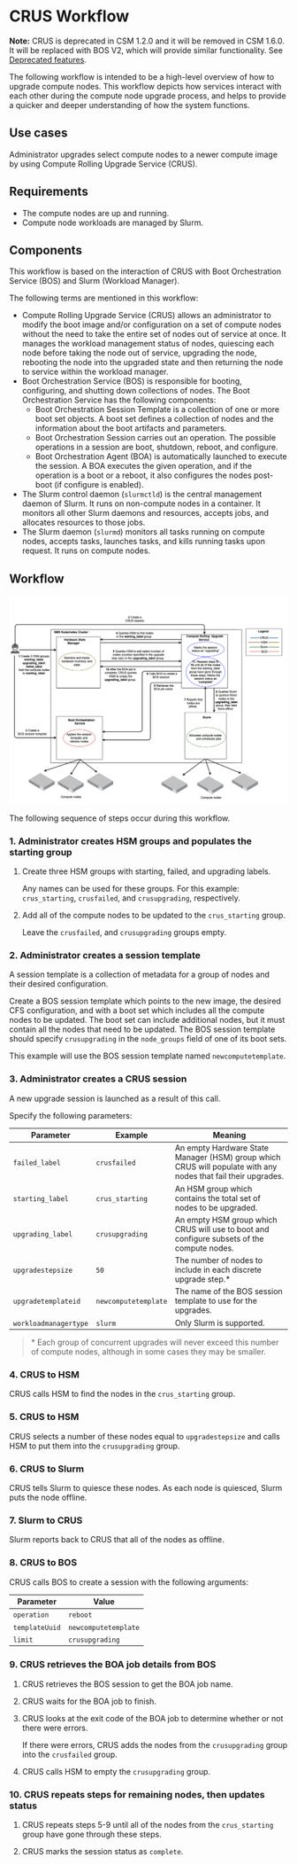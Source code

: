 # CRUS Workflow

**Note:** CRUS is deprecated in CSM 1.2.0 and it will be removed in CSM 1.6.0. It will be replaced with BOS V2, which will provide similar functionality. See
[Deprecated features](../../introduction/differences.md#deprecated_features).

The following workflow is intended to be a high-level overview of how to upgrade compute nodes. This workflow depicts how services interact with each other during the compute node
upgrade process, and helps to provide a quicker and deeper understanding of how the system functions.

## Use cases

Administrator upgrades select compute nodes to a newer compute image by using Compute Rolling Upgrade Service \(CRUS\).

## Requirements

- The compute nodes are up and running.
- Compute node workloads are managed by Slurm.

## Components

This workflow is based on the interaction of CRUS with Boot Orchestration Service \(BOS\) and Slurm \(Workload Manager\).

The following terms are mentioned in this workflow:

- Compute Rolling Upgrade Service \(CRUS\) allows an administrator to modify the boot image and/or configuration on a set of compute nodes without the need to take the entire set
  of nodes out of service at once. It manages the workload management status of nodes, quiescing each node before taking the node out of service, upgrading the node, rebooting
  the node into the upgraded state and then returning the node to service within the workload manager.
- Boot Orchestration Service \(BOS\) is responsible for booting, configuring, and shutting down collections of nodes. The Boot Orchestration Service has the following components:
  - Boot Orchestration Session Template is a collection of one or more boot set objects. A boot set defines a collection of nodes and the information about the boot artifacts
    and parameters.
  - Boot Orchestration Session carries out an operation. The possible operations in a session are boot, shutdown, reboot, and configure.
  - Boot Orchestration Agent \(BOA\) is automatically launched to execute the session. A BOA executes the given operation, and if the operation is a boot or a reboot, it also
    configures the nodes post-boot \(if configure is enabled\).
- The Slurm control daemon (`slurmctld`) is the central management daemon of Slurm. It runs on non-compute nodes in a container. It monitors all other Slurm daemons and
  resources, accepts jobs, and allocates resources to those jobs.
- The Slurm daemon (`slurmd`) monitors all tasks running on compute nodes, accepts tasks, launches tasks, and kills running tasks upon request. It runs on compute nodes.

## Workflow

![CRUS Upgrade Workflow](../../img/operations/crus_upgrade.gif)

The following sequence of steps occur during this workflow.

### 1. Administrator creates HSM groups and populates the starting group

1. Create three HSM groups with starting, failed, and upgrading labels.

    Any names can be used for these groups.
    For this example: `crus_starting`, `crusfailed`, and `crusupgrading`, respectively.

1. Add all of the compute nodes to be updated to the `crus_starting` group.

    Leave the `crusfailed`, and `crusupgrading` groups empty.

### 2. Administrator creates a session template

A session template is a collection of metadata for a group of nodes and their desired configuration.

Create a BOS session template which points to the new image, the desired CFS configuration, and with a boot set which includes all the compute nodes to be updated.
The boot set can include additional nodes, but it must contain all the nodes that need to be updated. The BOS session template should specify `crusupgrading` in the
`node_groups` field of one of its boot sets.

This example will use the BOS session template named `newcomputetemplate`.

### 3. Administrator creates a CRUS session

A new upgrade session is launched as a result of this call.

Specify the following parameters:

| Parameter             | Example              | Meaning                                                                                                         |
|-----------------------|----------------------|-----------------------------------------------------------------------------------------------------------------|
| `failed_label`        | `crusfailed`         | An empty Hardware State Manager \(HSM\) group which CRUS will populate with any nodes that fail their upgrades. |
| `starting_label`      | `crus_starting`      | An HSM group which contains the total set of nodes to be upgraded.                                              |
| `upgrading_label`     | `crusupgrading`      | An empty HSM group which CRUS will use to boot and configure subsets of the compute nodes.                      |
| `upgradestepsize`     | `50`                 | The number of nodes to include in each discrete upgrade step.*                                                  |
| `upgradetemplateid`   | `newcomputetemplate` | The name of the BOS session template to use for the upgrades.                                                   |
| `workloadmanagertype` | `slurm`              | Only Slurm is supported.                                                                                        |

> \* Each group of concurrent upgrades will never exceed this number of compute nodes, although in some cases they may be smaller.

### 4. CRUS to HSM

CRUS calls HSM to find the nodes in the `crus_starting` group.

### 5. CRUS to HSM

CRUS selects a number of these nodes equal to `upgradestepsize` and calls HSM to put them into the `crusupgrading` group.

### 6. CRUS to Slurm

CRUS tells Slurm to quiesce these nodes. As each node is quiesced, Slurm puts the node offline.

### 7. Slurm to CRUS

Slurm reports back to CRUS that all of the nodes as offline.

### 8. CRUS to BOS

CRUS calls BOS to create a session with the following arguments:

| Parameter      | Value                |
|----------------|----------------------|
| `operation`    | `reboot`             |
| `templateUuid` | `newcomputetemplate` |
| `limit`        | `crusupgrading`      |

### 9. CRUS retrieves the BOA job details from BOS

1. CRUS retrieves the BOS session to get the BOA job name.

1. CRUS waits for the BOA job to finish.

1. CRUS looks at the exit code of the BOA job to determine whether or not there were errors.

    If there were errors, CRUS adds the nodes from the `crusupgrading` group into the `crusfailed` group.

1. CRUS calls HSM to empty the `crusupgrading` group.

### 10. CRUS repeats steps for remaining nodes, then updates status

1. CRUS repeats steps 5-9 until all of the nodes from the `crus_starting` group have gone through these steps.

1. CRUS marks the session status as `complete`.
